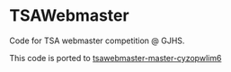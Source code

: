 # TSAWebmaster
Code for TSA webmaster competition @ GJHS.

This code is ported to [tsawebmaster-master-cyzopwlim6](https://tsawebmaster-master-cyzopwlim6.herokuapp.com)
